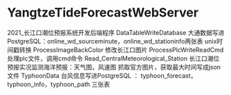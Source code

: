 # YangtzeTideForecastWebServer
2021_长江口潮位预报系统开发后端程序
DataTableWriteDatabase 大通数据写进PostgreSQL：online_wd_sourceminute，online_wd_stationinfo两张表  unix时间戳转换
ProcessImageBackColor 修改长江口图片
ProcessPlcWriteReadCmd 处理plc文件，调用cmd命令
Read_CentralMeteorological_Station  长江口潮位预报实况监测海洋预报：天气图，风速图 抓取官方图片，获取最大时间写成json文件
TyphoonData 台风信息写进PostgreSQL ： typhoon_forecast，typhoon_info，typhoon_path 三张表